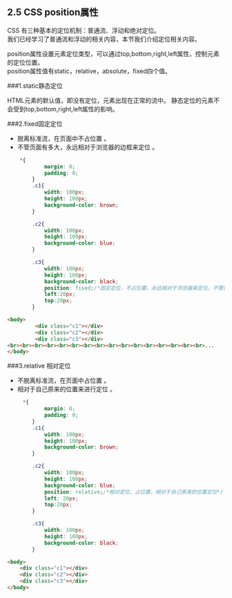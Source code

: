 ## 2.5 CSS position属性

CSS 有三种基本的定位机制：普通流、浮动和绝对定位。  
我们已经学习了普通流和浮动的相关内容，本节我们介绍定位相关内容。

position属性设置元素定位类型，可以通过top,bottom,right,left属性，控制元素的定位位置。  
position属性值有static，relative，absolute，fixed四个值。

###1.static静态定位

HTML元素的默认值，即没有定位，元素出现在正常的流中。
静态定位的元素不会受到top,bottom,right,left属性的影响。

###2.fixed固定定位
* 脱离标准流，在页面中不占位置 。
* 不管页面有多大，永远相对于浏览器的边框来定位 。

```css
    *{
            margin: 0;
            padding: 0;
        }
        .c1{
            width: 100px;
            height: 100px;
            background-color: brown;
        }

        .c2{
            width: 100px;
            height: 100px;
            background-color: blue;
        }

        .c3{
            width: 100px;
            height: 100px;
            background-color: black;
            position: fixed;/*固定定位，不占位置，永远相对于浏览器来定位，不管窗口上下拉动，都不会消失（如广告位）*/
            left:20px;
            top:20px;
        }
```

```html
<body>
         <div class="c1"></div>
         <div class="c2"></div>
         <div class="c3"></div>
<br><br><br><br><br><br><br><br><br><br><br><br><br><br><br><br>...
</body>
```
###3.relative 相对定位
* 不脱离标准流，在页面中占位置 。
* 相对于自己原来的位置来进行定位 。
```css
     *{
            margin: 0;
            padding: 0;
        }
        .c1{
            width: 100px;
            height: 100px;
            background-color: brown;
        }

        .c2{
            width: 100px;
            height: 100px;
            background-color: blue;
            position: relative;/*相对定位，占位置，相对于自己原来的位置定位*/
            left: 20px;
            top:20px;
        }

        .c3{
            width: 100px;
            height: 100px;
            background-color: black;
        }
```
```html
<body>
    <div class="c1"></div>
    <div class="c2"></div>
    <div class="c3"></div>
</body>
```


